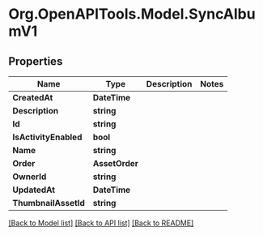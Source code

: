 # Org.OpenAPITools.Model.SyncAlbumV1

## Properties

Name | Type | Description | Notes
------------ | ------------- | ------------- | -------------
**CreatedAt** | **DateTime** |  | 
**Description** | **string** |  | 
**Id** | **string** |  | 
**IsActivityEnabled** | **bool** |  | 
**Name** | **string** |  | 
**Order** | **AssetOrder** |  | 
**OwnerId** | **string** |  | 
**UpdatedAt** | **DateTime** |  | 
**ThumbnailAssetId** | **string** |  | 

[[Back to Model list]](../../README.md#documentation-for-models) [[Back to API list]](../../README.md#documentation-for-api-endpoints) [[Back to README]](../../README.md)

